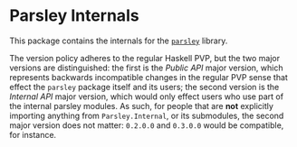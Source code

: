 # Parsley Internals

This package contains the internals for the [`parsley`](https://hackage.haskell.org/package/parsley-core) library. 

The version policy adheres to the regular Haskell PVP, but the two major versions are distinguished: 
the first is the _Public API_ major version, which represents backwards incompatible changes
in the regular PVP sense that effect the `parsley` package itself and its users; the second version is the
_Internal API_ major version, which would only effect users who use part of the internal parsley
modules. As such, for people that are **not** explicitly importing anything from `Parsley.Internal`, or
its submodules, the second major version does not matter: `0.2.0.0` and `0.3.0.0` would be compatible,
for instance.